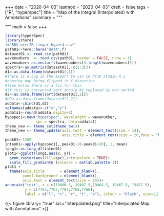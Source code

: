 
+++
date = "2020-04-03"
lastmod = "2020-04-03"
draft = false
tags = ["R", "hyperspec"]
title = "Map of the Integral (Interpolated) with Annotations"
summary = """

"""
math = false
+++



```r
library(hyperSpec)
library(here)
f="RDX_mirrIR_finger_hyper4.csv"
path01<-here::here("DATA",f)
dataset01 <- read.csv(path01)
wavenumbers  <- read.csv(path01, header = FALSE, nrow = 1)
wavenumber<-as.vector(t(wavenumbers[3:length(wavenumbers)]))
spectra<-as.matrix(dataset01[,-c(1:2)])
d1<-as.data.frame(dataset01[,1])
#there is a bug in the export to csv in PTIR Studio 4.1
#causing map being flipped in Y direction
#line below there is a fix for this
#if this is corrected sort should be replaced by non sorted
d2<-as.data.frame(sort(dataset01[,2]))
#d2<-as.data.frame(dataset01[,2])
addata<-cbind(d1,d2)
colnames(addata)<-c("x","y")
addata1<-round(addata,digits=2)
hypspec1<-new("hyperSpec", wavelength = wavenumber,
              spc = spectra, data=addata1)
theme_new <- theme_set(theme_bw())
theme_new <- theme_update(axis.text = element_text(size = 14),
                          axis.title = element_text(size = 20,face = "bold"))
peak01<-1269
inten01<-apply(hypspec1[,,peak01-20~peak01+20], 1, mean)
long1<-as.long.df(inten01)
plot1<-ggplot(long1,aes(x, y)) +
  geom_raster(aes(fill=spc),interpolate = TRUE)+
  scale_fill_gradientn (colours = matlab.palette ())
plot1 +
  theme(axis.title       = element_blank(),
        panel.background = element_blank(),
        axis.text = element_text(size = 24))+
annotate("text", x = c(19466.5, 19467.5,19468.5, 19467.5, 19467.5),
         y = c(7767,7767,7767,7768,7766),
         label = c("l", "c", "r", "t", "b"), colour = "black", size=12)


```


{{< figure library= "true" src="Interpolated.png" title="Interpolated Map with Annotations" >}}
